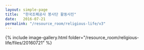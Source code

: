 ```yaml
---
layout: simple-page
title:  "한국조폐공사 봉사단 활동사진"
date:   2016-07-21
permalink: "/resource_room/religious-life/v3"
---
```



{% include image-gallery.html folder="/resource_room/religious-life/files/20160721" %}
